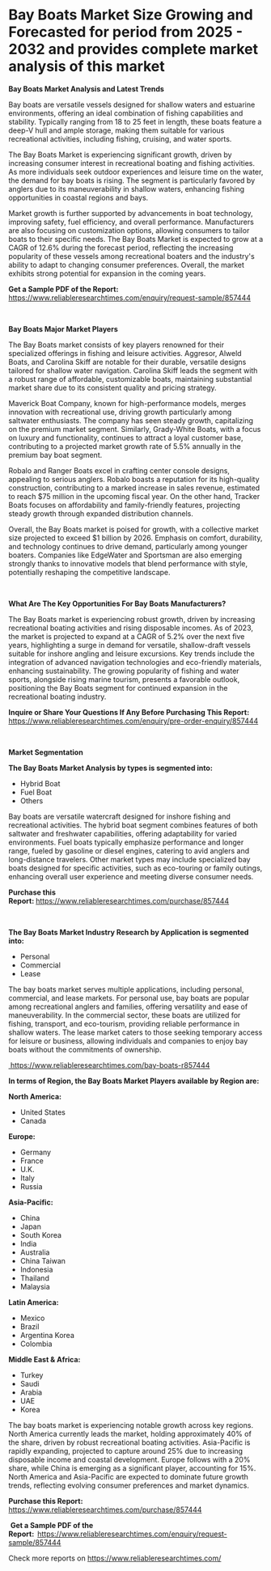 <p><h1>Bay Boats Market Size Growing and Forecasted for period from 2025 - 2032 and provides complete market analysis of this market</h1></p><p><strong>Bay Boats Market Analysis and Latest Trends</strong></p>
<p><p>Bay boats are versatile vessels designed for shallow waters and estuarine environments, offering an ideal combination of fishing capabilities and stability. Typically ranging from 18 to 25 feet in length, these boats feature a deep-V hull and ample storage, making them suitable for various recreational activities, including fishing, cruising, and water sports.</p><p>The Bay Boats Market is experiencing significant growth, driven by increasing consumer interest in recreational boating and fishing activities. As more individuals seek outdoor experiences and leisure time on the water, the demand for bay boats is rising. The segment is particularly favored by anglers due to its maneuverability in shallow waters, enhancing fishing opportunities in coastal regions and bays.</p><p>Market growth is further supported by advancements in boat technology, improving safety, fuel efficiency, and overall performance. Manufacturers are also focusing on customization options, allowing consumers to tailor boats to their specific needs. The Bay Boats Market is expected to grow at a CAGR of 12.6% during the forecast period, reflecting the increasing popularity of these vessels among recreational boaters and the industry's ability to adapt to changing consumer preferences. Overall, the market exhibits strong potential for expansion in the coming years.</p></p>
<p><strong>Get a Sample PDF of the Report:&nbsp;</strong> <a href="https://www.reliableresearchtimes.com/enquiry/request-sample/857444?utm_campaign=2232&utm_medium=2&utm_source=Github&utm_content=ia&utm_term=09042025&utm_id=bay-boats">https://www.reliableresearchtimes.com/enquiry/request-sample/857444</a></p>
<p>&nbsp;</p>
<p><strong>Bay Boats Major Market Players</strong></p>
<p><p>The Bay Boats market consists of key players renowned for their specialized offerings in fishing and leisure activities. Aggresor, Alweld Boats, and Carolina Skiff are notable for their durable, versatile designs tailored for shallow water navigation. Carolina Skiff leads the segment with a robust range of affordable, customizable boats, maintaining substantial market share due to its consistent quality and pricing strategy.</p><p>Maverick Boat Company, known for high-performance models, merges innovation with recreational use, driving growth particularly among saltwater enthusiasts. The company has seen steady growth, capitalizing on the premium market segment. Similarly, Grady-White Boats, with a focus on luxury and functionality, continues to attract a loyal customer base, contributing to a projected market growth rate of 5.5% annually in the premium bay boat segment.</p><p>Robalo and Ranger Boats excel in crafting center console designs, appealing to serious anglers. Robalo boasts a reputation for its high-quality construction, contributing to a marked increase in sales revenue, estimated to reach $75 million in the upcoming fiscal year. On the other hand, Tracker Boats focuses on affordability and family-friendly features, projecting steady growth through expanded distribution channels.</p><p>Overall, the Bay Boats market is poised for growth, with a collective market size projected to exceed $1 billion by 2026. Emphasis on comfort, durability, and technology continues to drive demand, particularly among younger boaters. Companies like EdgeWater and Sportsman are also emerging strongly thanks to innovative models that blend performance with style, potentially reshaping the competitive landscape.</p></p>
<p>&nbsp;</p>
<p><strong>What Are The Key Opportunities For Bay Boats Manufacturers?</strong></p>
<p><p>The Bay Boats market is experiencing robust growth, driven by increasing recreational boating activities and rising disposable incomes. As of 2023, the market is projected to expand at a CAGR of 5.2% over the next five years, highlighting a surge in demand for versatile, shallow-draft vessels suitable for inshore angling and leisure excursions. Key trends include the integration of advanced navigation technologies and eco-friendly materials, enhancing sustainability. The growing popularity of fishing and water sports, alongside rising marine tourism, presents a favorable outlook, positioning the Bay Boats segment for continued expansion in the recreational boating industry.</p></p>
<p><strong>Inquire or Share Your Questions If Any Before Purchasing This Report:</strong> <a href="https://www.reliableresearchtimes.com/enquiry/pre-order-enquiry/857444?utm_campaign=2232&utm_medium=2&utm_source=Github&utm_content=ia&utm_term=09042025&utm_id=bay-boats">https://www.reliableresearchtimes.com/enquiry/pre-order-enquiry/857444</a></p>
<p>&nbsp;</p>
<p><strong>Market Segmentation</strong></p>
<p><strong>The Bay Boats Market Analysis by types is segmented into:</strong></p>
<p><ul><li>Hybrid Boat</li><li>Fuel Boat</li><li>Others</li></ul></p>
<p><p>Bay boats are versatile watercraft designed for inshore fishing and recreational activities. The hybrid boat segment combines features of both saltwater and freshwater capabilities, offering adaptability for varied environments. Fuel boats typically emphasize performance and longer range, fueled by gasoline or diesel engines, catering to avid anglers and long-distance travelers. Other market types may include specialized bay boats designed for specific activities, such as eco-touring or family outings, enhancing overall user experience and meeting diverse consumer needs.</p></p>
<p><strong>Purchase this Report:&nbsp;</strong><a href="https://www.reliableresearchtimes.com/purchase/857444?utm_campaign=2232&utm_medium=2&utm_source=Github&utm_content=ia&utm_term=09042025&utm_id=bay-boats">https://www.reliableresearchtimes.com/purchase/857444</a></p>
<p>&nbsp;</p>
<p><strong>The Bay Boats Market Industry Research by Application is segmented into:</strong></p>
<p><ul><li>Personal</li><li>Commercial</li><li>Lease</li></ul></p>
<p><p>The bay boats market serves multiple applications, including personal, commercial, and lease markets. For personal use, bay boats are popular among recreational anglers and families, offering versatility and ease of maneuverability. In the commercial sector, these boats are utilized for fishing, transport, and eco-tourism, providing reliable performance in shallow waters. The lease market caters to those seeking temporary access for leisure or business, allowing individuals and companies to enjoy bay boats without the commitments of ownership.</p></p>
<p><a href="https://www.reliableresearchtimes.com/bay-boats-r857444?utm_campaign=2232&utm_medium=2&utm_source=Github&utm_content=ia&utm_term=09042025&utm_id=bay-boats">&nbsp;https://www.reliableresearchtimes.com/bay-boats-r857444</a></p>
<p><strong>In terms of Region, the Bay Boats Market Players available by Region are:</strong></p>
<p>
    <p> <strong> North America: </strong>
        <ul>
            <li>United States</li>
            <li>Canada</li>
        </ul>
        </p> 
    <p> <strong> Europe: </strong>
        <ul>
            <li>Germany</li>
            <li>France</li>
            <li>U.K.</li>
            <li>Italy</li>
            <li>Russia</li>
        </ul>
        </p> 
    <p> <strong> Asia-Pacific: </strong>
        <ul>
            <li>China</li>
            <li>Japan</li>
            <li>South Korea</li>
            <li>India</li>
            <li>Australia</li>
            <li>China Taiwan</li>
            <li>Indonesia</li>
            <li>Thailand</li>
            <li>Malaysia</li>
        </ul>
        </p> 
    <p> <strong> Latin America: </strong>
        <ul>
            <li>Mexico</li>
            <li>Brazil</li>
            <li>Argentina Korea</li>
            <li>Colombia</li>
        </ul>
        </p> 
    <p> <strong> Middle East & Africa: </strong>
        <ul>
            <li>Turkey</li>
            <li>Saudi</li>
            <li>Arabia</li>
            <li>UAE</li>
            <li>Korea</li>
        </ul>
    </p>
    </p>
<p><p>The bay boats market is experiencing notable growth across key regions. North America currently leads the market, holding approximately 40% of the share, driven by robust recreational boating activities. Asia-Pacific is rapidly expanding, projected to capture around 25% due to increasing disposable income and coastal development. Europe follows with a 20% share, while China is emerging as a significant player, accounting for 15%. North America and Asia-Pacific are expected to dominate future growth trends, reflecting evolving consumer preferences and market dynamics.</p></p>
<p><strong>Purchase this Report: </strong><a href="https://www.reliableresearchtimes.com/purchase/857444?utm_campaign=2232&utm_medium=2&utm_source=Github&utm_content=ia&utm_term=09042025&utm_id=bay-boats">https://www.reliableresearchtimes.com/purchase/857444</a></p>
<p>&nbsp;<strong>Get a Sample PDF of the Report:&nbsp;&nbsp;</strong><a href="https://www.reliableresearchtimes.com/enquiry/request-sample/857444?utm_campaign=2232&utm_medium=2&utm_source=Github&utm_content=ia&utm_term=09042025&utm_id=bay-boats">https://www.reliableresearchtimes.com/enquiry/request-sample/857444</a></p>
<p><strong></strong></p>
<p>Check more reports on <a href="https://www.reliableresearchtimes.com/?utm_campaign=2232&utm_medium=2&utm_source=Github&utm_content=ia&utm_term=09042025&utm_id=bay-boats">https://www.reliableresearchtimes.com/</a></p>